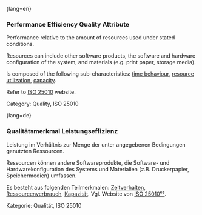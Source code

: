 {lang=en}
### Performance Efficiency Quality Attribute
Performance relative to the amount of resources used under stated conditions.

Resources can include other software products, the software and hardware configuration of the system, and materials (e.g. print paper, storage media).

Is composed of the following sub-characteristics: [time behaviour](#term-time-behaviour-quality-attribute), [resource utilization](#term-resource-utilization-quality-attribute), [capacity](#term-capacity-quality-attribute).

Refer to [ISO 25010](http://iso25000.com/index.php/en/iso-25000-standards/iso-25010) website.

Category: Quality, ISO 25010

{lang=de}
### Qualitätsmerkmal Leistungseffizienz

Leistung im Verhältnis zur Menge der unter angegebenen Bedingungen
genutzten Ressourcen.

Ressourcen können andere Softwareprodukte, die Software- und
Hardwarekonfiguration des Systems und Materialien (z.B. Druckerpapier,
Speichermedien) umfassen.

Es besteht aus folgenden Teilmerkmalen:
[Zeitverhalten](#_bookmark200), [Ressourcenverbrauch](#_bookmark173),
[Kapazität](#_bookmark56). Vgl. Website von [ISO
25010](http://iso25000.com/index.php/en/iso-25000-standards/iso-25010)[⁶⁶](#_bookmark155).

Kategorie: Qualität, ISO 25010

